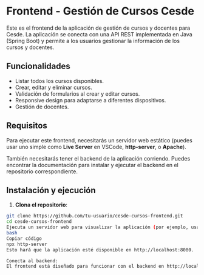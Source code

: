 # Frontend - Gestión de Cursos Cesde

Este es el frontend de la aplicación de gestión de cursos y docentes para Cesde. La aplicación se conecta con una API REST implementada en Java (Spring Boot) y permite a los usuarios gestionar la información de los cursos y docentes.

## Funcionalidades

- Listar todos los cursos disponibles.
- Crear, editar y eliminar cursos.
- Validación de formularios al crear y editar cursos.
- Responsive design para adaptarse a diferentes dispositivos.
- Gestión de docentes.

## Requisitos

Para ejecutar este frontend, necesitarás un servidor web estático (puedes usar uno simple como **Live Server** en VSCode, **http-server**, o **Apache**).

También necesitarás tener el backend de la aplicación corriendo. Puedes encontrar la documentación para instalar y ejecutar el backend en el repositorio correspondiente.

## Instalación y ejecución

1. **Clona el repositorio**:

```bash
git clone https://github.com/tu-usuario/cesde-cursos-frontend.git
cd cesde-cursos-frontend
Ejecuta un servidor web para visualizar la aplicación (por ejemplo, usando http-server):
bash
Copiar código
npx http-server
Esto hará que la aplicación esté disponible en http://localhost:8080.

Conecta al backend:
El frontend está diseñado para funcionar con el backend en http://localhost:8080/api, si tu backend está corriendo en otra URL, puedes cambiarla en el archivo assets/scripts.js en la constante baseUrl.